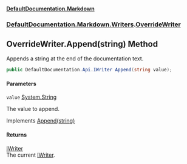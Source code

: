 #### [DefaultDocumentation\.Markdown](../../../../index.md 'index')
### [DefaultDocumentation\.Markdown\.Writers](../../../../index.md#DefaultDocumentation.Markdown.Writers 'DefaultDocumentation\.Markdown\.Writers').[OverrideWriter](index.md 'DefaultDocumentation\.Markdown\.Writers\.OverrideWriter')

## OverrideWriter\.Append\(string\) Method

Appends a string at the end of the documentation text\.

```csharp
public DefaultDocumentation.Api.IWriter Append(string value);
```
#### Parameters

<a name='DefaultDocumentation.Markdown.Writers.OverrideWriter.Append(string).value'></a>

`value` [System\.String](https://docs.microsoft.com/en-us/dotnet/api/System.String 'System\.String')

The value to append\.

Implements [Append\(string\)](https://github.com/Doraku/DefaultDocumentation/blob/master/documentation/api/DefaultDocumentation/Api/IWriter/Append(string).md 'DefaultDocumentation\.Api\.IWriter\.Append\(System\.String\)')

#### Returns
[IWriter](https://github.com/Doraku/DefaultDocumentation/blob/master/documentation/api/DefaultDocumentation/Api/IWriter/index.md 'DefaultDocumentation\.Api\.IWriter')  
The current [IWriter](https://github.com/Doraku/DefaultDocumentation/blob/master/documentation/api/DefaultDocumentation/Api/IWriter/index.md 'DefaultDocumentation\.Api\.IWriter')\.